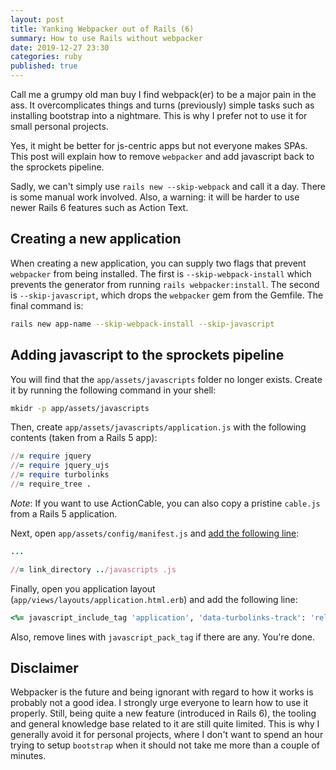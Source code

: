 ```yaml
---
layout: post
title: Yanking Webpacker out of Rails (6)
summary: How to use Rails without webpacker
date: 2019-12-27 23:30
categories: ruby
published: true
---
```


Call me a grumpy old man buy I find webpack(er) to be a major pain in the ass. It overcomplicates
things and turns (previously) simple tasks such as installing bootstrap into a nightmare. This is
why I prefer not to use it for small personal projects.

Yes, it might be better for js-centric apps but not everyone makes SPAs. This post will explain how
to remove `webpacker` and add javascript back to the sprockets pipeline.

Sadly, we can't simply use `rails new --skip-webpack` and call it a day. There is some manual work
involved. Also, a warning: it will be harder to use newer Rails 6 features such as Action Text.

## Creating a new application

When creating a new application, you can supply two flags that prevent `webpacker` from being
installed. The first is `--skip-webpack-install` which prevents the generator from running `rails
webpacker:install`. The second is `--skip-javascript`, which drops the `webpacker` gem from the
Gemfile. The final command is:

```sh
rails new app-name --skip-webpack-install --skip-javascript
```

## Adding javascript to the sprockets pipeline

You will find that the `app/assets/javascripts` folder no longer exists. Create it by running the
following command in your shell:

```sh
mkidr -p app/assets/javascripts
```

Then, create `app/assets/javascripts/application.js` with the following contents (taken from a
Rails 5 app):

```rb
//= require jquery
//= require jquery_ujs
//= require turbolinks
//= require_tree .
```

*Note*: If you want to use ActionCable, you can also copy a pristine `cable.js` from a Rails 5 application.

Next, open `app/assets/config/manifest.js` and [add the following
line](https://github.com/rails/sprockets/blob/master/UPGRADING.md#manifestjs):

```rb
...

//= link_directory ../javascripts .js
```

Finally, open you application layout (`app/views/layouts/application.html.erb`) and add the
following line:

```rb
<%= javascript_include_tag 'application', 'data-turbolinks-track': 'reload' %>
```

Also, remove lines with `javascript_pack_tag` if there are any. You're done.

## Disclaimer

Webpacker is the future and being ignorant with regard to how it works is probably not a good idea.
I strongly urge everyone to learn how to use it properly. Still, being quite a new feature
(introduced in Rails 6), the tooling and general knowledge base related to it are still quite
limited.
This is why I generally avoid it for personal projects, where I don't want to spend an
hour trying to setup `bootstrap` when it should not take me more than a couple of minutes.
